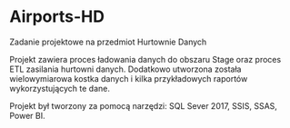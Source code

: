 # Airports-HD
Zadanie projektowe na przedmiot Hurtownie Danych 

Projekt zawiera proces ładowania danych do obszaru Stage oraz proces ETL zasilania hurtowni danych. Dodatkowo utworzona została wielowymiarowa kostka danych i kilka przykładowych raportów wykorzystujących te dane. 

Projekt był tworzony za pomocą narzędzi: SQL Sever 2017, SSIS, SSAS, Power BI. 
